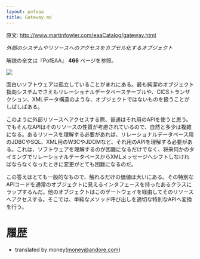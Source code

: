 ```yaml
---
layout: pofeaa
title: Gateway.md
---
```


原文: http://www.martinfowler.com/eaaCatalog/gateway.html

*外部のシステムやリソースへのアクセスをカプセル化するオブジェクト*

解説の全文は『PofEAA』 **466** ページを参照。

![](http://www.martinfowler.com/eaaCatalog/gatewaySketch.gif)

面白いソフトウェアは孤立していることがまれにある。最も純潔のオブジェクト指向システムでさえもリレーショナルデータベーステーブルや、CICSトランザクション、XMLデータ構造のような、オブジェクトではないものを扱うことがしばしばある。

このように外部リソースへアクセスする際、普通はそれ用のAPIを使うと思う。でもそんなAPIはそのリソースの性質が考慮されているので、自然と多少は複雑になる。あるリソースを理解する必要があれば、リレーショナルデータベース用のJDBCやSQL、XML用のW3CやJDOMなど、それ用のAPIを理解する必要がある。これは、ソフトウェアを理解するのが困難になるだけでなく、将来何かのタイミングでリレーショナルデータベースからXMLメッセージへシフトしなければならなくなったときに変更がとても困難になるのだ。

この答えはとても一般的なもので、触れるだけの価値は大いにある。その特別なAPIコードを通常のオブジェクトに見えるインタフェースを持ったあるクラスにラップするんだ。他のオブジェクトはこのゲートウェイを経由してそのリソースへアクセスする。そこでは、単純なメソッド呼び出しを適切な特別なAPIへ変換を行う。

# 履歴

- translated by money(money@andore.com)
